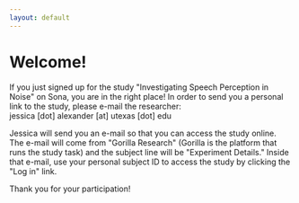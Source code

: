 ```yaml
---
layout: default
---
```


# Welcome!

If you just signed up for the study "Investigating Speech Perception in Noise" on Sona, you are in the right place!  In order to send you a personal link to the study, please e-mail the researcher: <br>
jessica [dot] alexander [at] utexas [dot] edu

Jessica will send you an e-mail so that you can access the study online. The e-mail will come from "Gorilla Research" (Gorilla is the platform that runs the study task) and the subject line will be "Experiment Details." Inside that e-mail, use your personal subject ID to access the study by clicking the "Log in" link.

Thank you for your participation!